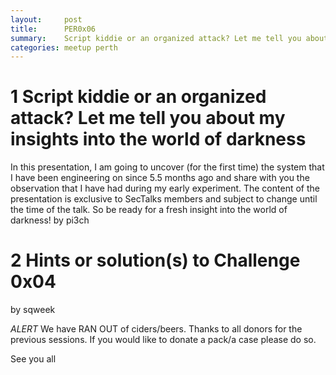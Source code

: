 ```yaml
---
layout:     post
title:      PER0x06
summary:    Script kiddie or an organized attack? Let me tell you about my insights into the world of darkness
categories: meetup perth
---
```


# 1 Script kiddie or an organized attack? Let me tell you about my insights into the world of darkness

In this presentation, I am going to uncover (for the first time) the system that I have been engineering on since 5.5 months ago and share with you the observation that I have had during my early experiment. The content of the presentation is exclusive to SecTalks members and subject to change until the time of the talk. So be ready for a fresh insight into the world of darkness! 
by pi3ch

# 2 Hints or solution(s) to Challenge 0x04

by sqweek

*ALERT*
We have RAN OUT of ciders/beers. Thanks to all donors for the previous sessions.
If you would like to donate a  pack/a case please do so.

See you all
